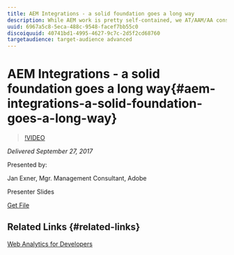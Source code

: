 ```yaml
---
title: AEM Integrations - a solid foundation goes a long way
description: While AEM work is pretty self-contained, we AT/AAM/AA consultants working with AEM need to collaborate with our AEM counterparts. This session gives a brief overview of AT/AAM/AA integrations using DTM, the things we look for, and why it all matters. If you ever wanted to know why people actually use AT/AAM/AA, or even AEM, this is your session.   AT = Adobe Target  AAM = Adobe Audience Manager  AA = Adobe Analytics  DTM = Dynamic Tag Management
uuid: 6967a5c8-5eca-488c-9548-facef7bb55c0
discoiquuid: 40741bd1-4995-4627-9c7c-2d5f2cd68760
targetaudience: target-audience advanced
---
```


# AEM Integrations - a solid foundation goes a long way{#aem-integrations-a-solid-foundation-goes-a-long-way}

>[!VIDEO](https://video.tv.adobe.com/v/19833/?quality=9)

*Delivered September 27, 2017*

Presented by:

Jan Exner, Mgr. Management Consultant, Adobe

Presenter Slides

[Get File](assets/170927-aem-gems-integrations.pdf)

## Related Links {#related-links}

[Web Analytics for Developers](https://webanalyticsfordevelopers.com/)

<!--
[Get back to the Overview](https://helpx.adobe.com/experience-manager/kt/eseminars/gems/aem-index.html)
-->
